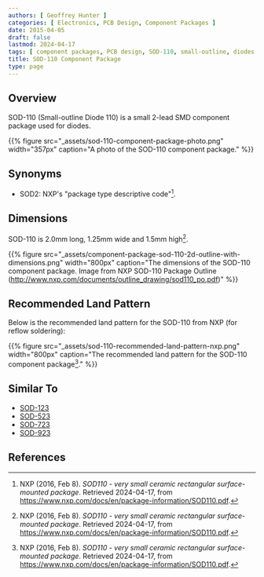 ```yaml
---
authors: [ Geoffrey Hunter ]
categories: [ Electronics, PCB Design, Component Packages ]
date: 2015-04-05
draft: false
lastmod: 2024-04-17
tags: [ component packages, PCB design, SOD-110, small-outline, diodes ]
title: SOD-110 Component Package
type: page
---
```


## Overview

SOD-110 (Small-outline Diode 110) is a small 2-lead SMD component package used for diodes.

{{% figure src="_assets/sod-110-component-package-photo.png" width="357px" caption="A photo of the SOD-110 component package."  %}}

## Synonyms

* SOD2: NXP's "package type descriptive code"[^nxp-sod110].

## Dimensions

SOD-110 is 2.0mm long, 1.25mm wide and 1.5mm high[^nxp-sod110].

{{% figure src="_assets/component-package-sod-110-2d-outline-with-dimensions.png" width="800px" caption="The dimensions of the SOD-110 component package. Image from NXP SOD-110 Package Outline (http://www.nxp.com/documents/outline_drawing/sod110_po.pdf)" %}}

## Recommended Land Pattern

Below is the recommended land pattern for the SOD-110 from NXP (for reflow soldering):

{{% figure src="_assets/sod-110-recommended-land-pattern-nxp.png" width="800px" caption="The recommended land pattern for the SOD-110 component package[^nxp-sod110]." %}}

## Similar To

* [SOD-123](/pcb-design/component-packages/sod-123-component-package/)
* [SOD-523](/pcb-design/component-packages/sod-523-component-package/)
* [SOD-723](/pcb-design/component-packages/sod-723-component-package/)
* [SOD-923](/pcb-design/component-packages/sod-923-component-package/)

## References

[^nxp-sod110]: NXP (2016, Feb 8). _SOD110 - very small ceramic rectangular surface-mounted package_. Retrieved 2024-04-17, from https://www.nxp.com/docs/en/package-information/SOD110.pdf.
